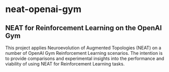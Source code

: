 # neat-openai-gym
## NEAT for Reinforcement Learning on the OpenAI Gym

This project applies Neuroevolution of Augmented Topologies (NEAT) on a number of OpenAI Gym Reinforcement Learning scenarios. The intention is to provide comparisons and experimental insights into the performance and viability of using NEAT for Reinforcement Learning tasks.
